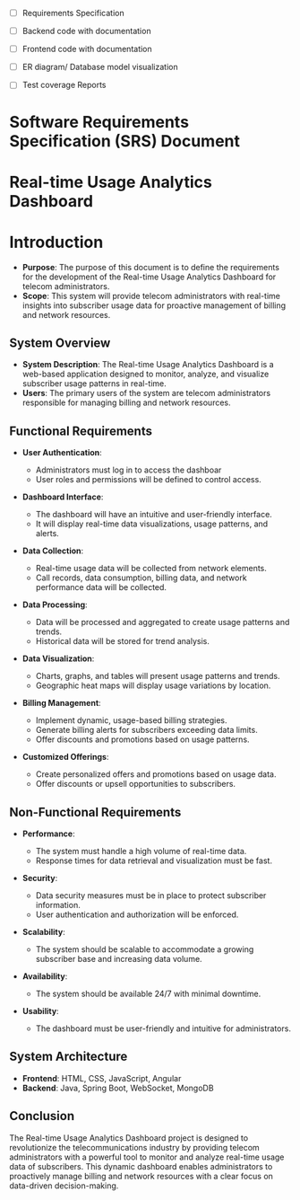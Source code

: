 - [ ] Requirements Specification
- [ ] Backend code with documentation
- [ ] Frontend code with documentation
- [ ] ER diagram/ Database model visualization
- [ ] Test coverage Reports


# Software Requirements Specification (SRS) Document


# Real-time Usage Analytics Dashboard





# Introduction
-   **Purpose**: The purpose of this document is to define the requirements for the development of the Real-time Usage Analytics Dashboard for telecom administrators.
-   **Scope**: This system will provide telecom administrators with real-time insights into subscriber usage data for proactive management of billing and network resources.


## **System Overview**

-  **System Description**: The Real-time Usage Analytics Dashboard is a web-based application designed to monitor, analyze, and visualize subscriber usage patterns in real-time.
-   **Users**: The primary users of the system are telecom administrators responsible for managing billing and network resources.


##  **Functional Requirements**
-   **User Authentication**:
    
    -   Administrators must log in to access the dashboar
    -   User roles and permissions will be defined to control access.
-   **Dashboard Interface**:
    
    -   The dashboard will have an intuitive and user-friendly interface.
    -   It will display real-time data visualizations, usage patterns, and alerts.
-   **Data Collection**:
    
    -   Real-time usage data will be collected from network elements.
    -   Call records, data consumption, billing data, and network performance data will be collected.
-   **Data Processing**:
    
    -   Data will be processed and aggregated to create usage patterns and trends.
    -   Historical data will be stored for trend analysis.
-   **Data Visualization**:
    
    -   Charts, graphs, and tables will present usage patterns and trends.
    -   Geographic heat maps will display usage variations by location.
-   **Billing Management**:
    
    -   Implement dynamic, usage-based billing strategies.
    -   Generate billing alerts for subscribers exceeding data limits.
    -   Offer discounts and promotions based on usage patterns.

-   **Customized Offerings**:
    
    -   Create personalized offers and promotions based on usage data.
    -   Offer discounts or upsell opportunities to subscribers.

    
## **Non-Functional Requirements**

-   **Performance**:
    
    -   The system must handle a high volume of real-time data.
    -   Response times for data retrieval and visualization must be fast.
-   **Security**:
    
    -   Data security measures must be in place to protect subscriber information.
    -   User authentication and authorization will be enforced.
-   **Scalability**:
    
    -   The system should be scalable to accommodate a growing subscriber base and increasing data volume.
-   **Availability**:
    
    -   The system should be available 24/7 with minimal downtime.
-   **Usability**:
    
    -   The dashboard must be user-friendly and intuitive for administrators.


## **System Architecture**
-   **Frontend**: 
		HTML, CSS, JavaScript, Angular
-   **Backend**:
        Java, Spring Boot, WebSocket, MongoDB

## **Conclusion**

The Real-time Usage Analytics Dashboard project is designed to revolutionize the telecommunications industry by providing telecom administrators with a powerful tool to monitor and analyze real-time usage data of subscribers. This dynamic dashboard enables administrators to proactively manage billing and network resources with a clear focus on data-driven decision-making.

